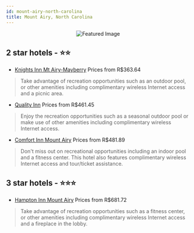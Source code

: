 ```yaml
---
id: mount-airy-north-carolina
title: Mount Airy, North Carolina
---
```


<center><img src="https://i.travelapi.com/hotels/1000000/200000/194700/194606/af9e8e5a_z.jpg" alt="Featured Image" /></center>


##  2 star hotels - ⭐️⭐️

-    [Knights Inn Mt Airy-Mayberry](https://us.hurb.com/hotels/mount-airy/knights-inn-mt-airy-mayberry-JNP-JP780861?cmp=18055) Prices from R$363.64
   > Take advantage of recreation opportunities such as an outdoor pool, or other amenities including complimentary wireless Internet access and a picnic area.
-    [Quality Inn](https://us.hurb.com/hotels/mount-airy/quality-inn-JNP-JP987478?cmp=18055) Prices from R$461.45
   > Enjoy the recreation opportunities such as a seasonal outdoor pool or make use of other amenities including complimentary wireless Internet access.
-    [Comfort Inn Mount Airy](https://us.hurb.com/hotels/mount-airy/comfort-inn-mount-airy-JNP-JP742050?cmp=18055) Prices from R$481.89
   > Don't miss out on recreational opportunities including an indoor pool and a fitness center. This hotel also features complimentary wireless Internet access and tour/ticket assistance.

##  3 star hotels - ⭐️⭐️⭐️

-    [Hampton Inn Mount Airy](https://us.hurb.com/hotels/mount-airy/hampton-inn-mount-airy-JNP-JP062636?cmp=18055) Prices from R$681.72
   > Take advantage of recreation opportunities such as a fitness center, or other amenities including complimentary wireless Internet access and a fireplace in the lobby.
